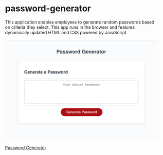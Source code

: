 # password-generator

This application enables employees to generate random passwords based on criteria they select. This app runs in the browser and features dynamically updated HTML and CSS powered by JavaScript. 

![Password Generator Screenshot](assets/images/screenshot.png)

[Password Generator](https://icvalle.github.io/password-generator/)